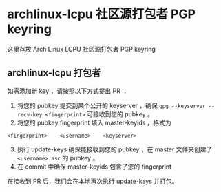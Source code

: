 # archlinux-lcpu 社区源打包者 PGP keyring

这里存放 Arch Linux LCPU 社区源打包者 PGP keyring

## archlinux-lcpu 打包者

如需添加新 key ，请按照以下方式提出 PR ：

1. 将您的 pubkey 提交到某个公开的 keyserver ，确保 `gpg --keyserver --recv-key <fingerprint>` 可接收到您的 pubkey 。
2. 将您的 pubkey fingerprint 填入 master-keyids ，格式为
```
<fingerprint>    <username>    <keyserver>
```
3. 执行 update-keys 确保能接收到您的 pubkey ，在 master 文件夹创建了 `<username>.asc` 的 pubkey 。
4. 在 commit 中确保 master-keyids 包含了您的 fingerprint

在接收到 PR 后，我们会在本地再次执行 update-keys 并打包。
